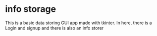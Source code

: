 # info storage
 This is a basic data storing GUI app made with tkinter. In here, there is a Login and signup and there is also an info storer
